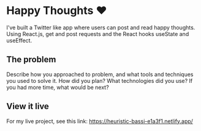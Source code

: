 # Happy Thoughts ❤️

I've built a Twitter like app where users can post and read happy thoughts. Using React.js, get and post requests and the React hooks useState and useEffect.


## The problem

Describe how you approached to problem, and what tools and techniques you used to solve it. How did you plan? What technologies did you use? If you had more time, what would be next?


## View it live

For my live project, see this link: https://heuristic-bassi-e1a3f1.netlify.app/ 